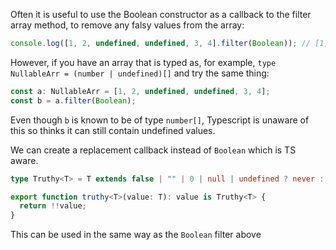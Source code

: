 Often it is useful to use the Boolean constructor as a callback to the filter array method, to remove any falsy values from the array:

```typescript
console.log([1, 2, undefined, undefined, 3, 4].filter(Boolean)); // [1,2,3,4]
```

However, if you have an array that is typed as, for example, `type NullableArr = (number | undefined)[]` and try the same thing:

```typescript
const a: NullableArr = [1, 2, undefined, undefined, 3, 4];
const b = a.filter(Boolean);
```

Even though `b` is known to be of type `number[]`, Typescript is unaware of this so thinks it can still contain undefined values.

We can create a replacement callback instead of `Boolean` which is TS aware.

```typescript
type Truthy<T> = T extends false | "" | 0 | null | undefined ? never : T;

export function truthy<T>(value: T): value is Truthy<T> {
  return !!value;
}
```

This can be used in the same way as the `Boolean` filter above

